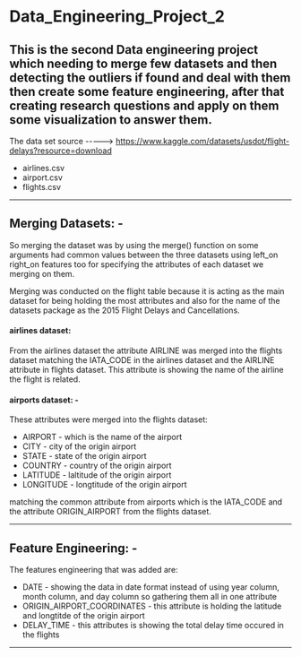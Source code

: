 # Data_Engineering_Project_2

This is the second Data engineering project which needing to merge few datasets and then detecting the outliers if found and deal with them then create some feature engineering, after that creating research questions and apply on them some visualization to answer them.
---------------------------

The data set source -----> https://www.kaggle.com/datasets/usdot/flight-delays?resource=download

- airlines.csv
- airport.csv
- flights.csv

---------------------------
## Merging Datasets: -

So merging the dataset was by using the merge() function on some arguments had common values between the three datasets using left_on right_on features too for specifying the attributes of each dataset we merging on them.

Merging was conducted on the flight table because it is acting as the main dataset for being holding the most attributes and also for the name of the datasets package as the 2015 Flight Delays and Cancellations.

#### airlines dataset:

  From the airlines dataset the attribute AIRLINE was merged into the flights dataset matching the IATA_CODE in the airlines dataset and the AIRLINE attribute in flights dataset. This attribute is showing the name of the airline the flight is related.
  
  
#### airports dataset: -

These attributes were merged into the flights dataset:
  - AIRPORT  -  which is the name of the airport
  - CITY   -   city of the origin airport
  - STATE  -   state of the origin airport
  - COUNTRY -  country of the origin airport
  - LATITUDE  -   laltitude of the origin airport
  - LONGITUDE  -  longtitude of the origin airport

matching the common attribute from airports which is the IATA_CODE and the attribute ORIGIN_AIRPORT from the flights dataset.

------------------------------------------------------------------

## Feature Engineering: -

The features engineering that was added are: 
  - DATE   -   showing the data in date format instead of using year column, month column, and day column so gathering them all in one attribute
  - ORIGIN_AIRPORT_COORDINATES   -  this attribute is holding the latitude and longtitde of the origin airport
  - DELAY_TIME   -    this attributes is showing the total delay time occured in the flights 
  
  
-------------------------------------------------------------------
